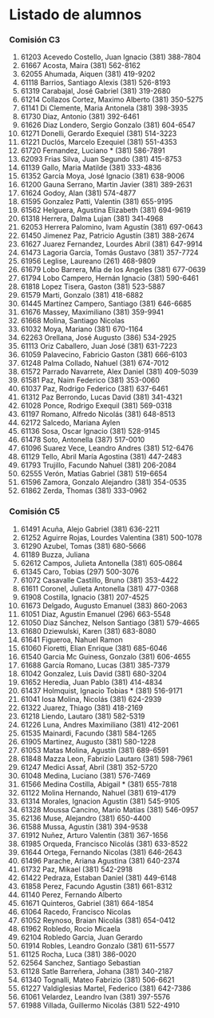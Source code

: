# Listado de alumnos

### Comisión C3
01. 61203  Acevedo Costello, Juan Ignacio           (381) 388-7804 
02. 61667  Acosta, Maira                            (381) 562-8162 
03. 62055  Ahumada, Aiquen                          (381) 419-9202 
04. 61118  Barrios, Santiago Alexis                 (381) 526-8193 
05. 61319  Carabajal, José Gabriel                  (381) 319-2680 
06. 61214  Collazos Cortez, Maximo Alberto          (381) 350-5275 
07. 61141  Di Clemente, Maria Antonela              (381) 398-3935               
08. 61730  Diaz, Antonio                            (381) 392-6461 
09. 61626  Diaz Londero, Sergio Gonzalo             (381) 604-6547 
10. 61271  Donelli, Gerardo Exequiel                (381) 514-3223 
11. 61221  Duclós, Marcelo Ezequiel                 (381) 551-4353 
12. 61720  Fernandez, Luciano *                     (381) 586-7891 
13. 62093  Frias Silva, Juan Segundo                (381) 415-8753 
14. 61139  Gallo, Maria Matilde                     (381) 333-4836                          
15. 61352  García Moya, José Ignacio                (381) 638-9006 
16. 61200  Gauna Serrano, Martin Javier             (381) 389-2631 
17. 61624  Godoy, Alan                              (381) 574-4877 
18. 61595  Gonzalez Patti, Valentin                 (381) 655-9195 
19. 61562  Helguera, Agustina Elizabeth             (381) 694-9619 
20. 61318  Herrera, Dalma Lujan                     (381) 341‑4968                              
21. 62053  Herrera Palomino, Ivam Agustín           (381) 697-0643 
22. 61450  Jimenez Paz, Patricio Agustín            (381) 388-2674 
23. 61627  Juarez Fernandez, Lourdes Abril          (381) 647-9914 
24. 61473  Lagoria Garcia, Tomás Gustavo            (381) 357-7724 
25. 61956  Leglise, Laureano                        (261) 468-9809 
26. 61679  Lobo Barrera, Mia de los Angeles         (381) 677-0639 
27. 61794  Lobo Campero, Hernán Ignacio             (381) 590-6461 
28. 61818  Lopez Tisera, Gaston                     (381) 523-5887 
29. 61579  Marti, Gonzalo                           (381) 418-6882 
30. 61445  Martínez Campero, Santiago               (381) 646-6685 
31. 61676  Massey, Maximiliano                      (381) 359-9941 
32. 61668  Molina, Santiago Nicolas                 
33. 61032  Moya, Mariano                            (381) 670-1164 
34. 62263  Orellana, José Augusto                   (386) 534-2925 
35. 61113  Oriz Caballero, Juan José                (381) 631-7223 
36. 61059  Palavecino, Fabricio Gaston              (381) 666-6103 
37. 61248  Palma Collado, Nahuel                    (381) 674-7012 
38. 61572  Parrado Navarrete, Alex Daniel           (381) 409-5039 
39. 61581  Paz, Naim Federico                       (381) 353-0060 
40. 61037  Paz, Rodrigo Federico                    (381) 637-6461
41. 61312  Paz Berrondo, Lucas David                (381) 341-4321 
42. 61028  Ponce, Rodrigo Exequil                   (381) 569-0318 
43. 61197  Romano, Alfredo Nicolás                  (381) 648-8513 
44. 62172  Salcedo, Mariana Aylen                   
45. 61136  Sosa, Oscar Ignacio                      (381) 528-9145 
46. 61478  Soto, Antonella                          (387) 517-0010 
47. 61096  Suarez Vece, Leandro Andres              (381) 512-6476 
48. 61129  Tello, Abril María Agostina              (381) 447-2483 
49. 61793  Trujillo, Facundo Nahuel                 (381) 206-2084 
50. 62555  Verón, Matias Gabriel                    (381) 519-6654 
51. 61596  Zamora, Gonzalo Alejandro                (381) 354-0535 
52. 61862  Zerda, Thomas                            (381) 333-0962 

### Comisión C5
01. 61491  Acuña, Alejo Gabriel                     (381) 636-2211   
02. 61252  Aguirre Rojas, Lourdes Valentina         (381) 500-1078   
03. 61290  Azubel, Tomas                            (381) 680-5666   
04. 61189  Buzza, Juliana                           
05. 62612  Campos, Julieta Antonella                (381) 605‑0864
06. 61345  Caro, Tobias                             (297) 500-3076   
07. 61072  Casavalle Castillo, Bruno                (381) 353-4422
08. 61611  Coronel, Julieta Antonella               (381) 477-0368   
09. 61908  Costilla, Ignacio                        (381) 207-4525   
10. 61673  Delgado, Augusto Emanuel                 (383) 860-2063   
11. 61051  Diaz, Agustin Emanuel                    (296) 663-5548   
12. 61050  Diaz Sánchez, Nelson Santiago            (381) 579-4665   
13. 61680  Dziewulski, Karen                        (381) 683-8080   
14. 61641  Figueroa, Nahuel Ramon                   
15. 61060  Fioretti, Elian Enrique                  (381) 685-6046   
16. 61540  Garcia Mc Guiness, Gonzalo               (381) 606-4655   
17. 61688  García Romano, Lucas                     (381) 385-7379   
18. 61042  Gonzalez, Luis David                     (381) 680-3204   
19. 61652  Heredia, Juan Pablo                      (381) 414-4834   
20. 61437  Holmquist, Ignacio Tobias *              (381) 516-9171   
21. 61041  Iosa Molina, Nicolás                     (381) 624-2939   
22. 61322  Juarez, Thiago                           (381) 418-2169   
23. 61218  Liendo, Lautaro                          (381) 582-5319   
24. 61226  Luna, Andres Maximiliano                 (381) 412-2061
25. 61535  Mainardi, Facundo                        (381) 584-1265   
26. 61905  Martinez, Augusto                        (381) 580-1228   
27. 61053  Matas Molina, Agustín                    (381) 689-6591   
28. 61848  Mazza Leon, Fabrizio Lautaro             (381) 598-7961   
29. 61247  Medici Assaf, Abril                      (381) 352-5720   
30. 61048  Medina, Luciano                          (381) 576-7469   
31. 61566  Medina Costilla, Abigail *               (381) 655-7818   
32. 61122  Molina Hernando, Nahuel                  (381) 619-4179   
33. 61314  Morales, Ignacion Agustin                (381) 545-9105
34. 61328  Moussa Cancino, Mario Matias             (381) 546-0957   
35. 62136  Muse, Alejandro                          (381) 650-4400
36. 61588  Mussa, Agustín                           (381) 394-9538   
37. 61912  Nuñez, Arturo Valentin                   (381) 367-1656   
38. 61985  Orqueda, Francisco Nicolás               (381) 633-8522   
39. 61644  Ortega, Fernando Nicolas                 (381) 646-2643   
40. 61496  Parache, Ariana Agustina                 (381) 640-2374   
41. 61732  Paz, Mikael                              (381) 542-2918   
42. 61422  Pedraza, Estaban Daniel                  (381) 449-6148
43. 61858  Perez, Facundo Agustin                   (381) 661-8312   
44. 61140  Perez, Fernando Alberto                  
45. 61671  Quinteros, Gabriel                       (381) 664-1854   
46. 61064  Racedo, Francisco Nicolas                
47. 61052  Reynoso, Braian Nicolás                  (381) 654-0412   
48. 61962  Robledo, Rocio Micaela                   
49. 62104  Robledo Garcia, Juan Gerardo             
50. 61914  Robles, Leandro Gonzalo                  (381) 611-5577   
51. 61125  Rocha, Luca                              (381) 386-0020   
52. 62564  Sanchez, Santiago Sebastian              
53. 61128  Satle Barreñera, Johana                  (381) 340-2187
54. 61340  Tognalli, Mateo Fabrizio                 (381) 506-6621
55. 61227  Valdiglesias Martel, Federico            (381) 642-7386   
56. 61061  Velardez, Leandro Ivan                   (381) 397-5576
57. 61988  Villada, Guillermo Nicolás               (381) 522-4910
